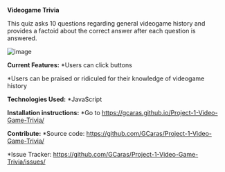 **Videogame Trivia** 

This quiz asks 10 questions regarding general videogame history and provides a factoid about the correct answer after each question is answered.

![image](https://user-images.githubusercontent.com/52478158/64027412-a6cdda00-cb0e-11e9-9ba0-95fcdf6b107f.png)

**Current Features:**
  *Users can click buttons
  
  *Users can be praised or ridiculed for their knowledge of videogame history

**Technologies Used:**
  *JavaScript

**Installation instructions:**
  *Go to https://gcaras.github.io/Project-1-Video-Game-Trivia/
  
**Contribute:**
  *Source code: https://github.com/GCaras/Project-1-Video-Game-Trivia/
  
  *Issue Tracker: https://github.com/GCaras/Project-1-Video-Game-Trivia/issues/
 
